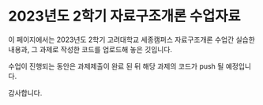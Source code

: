 # 2023년도 2학기 자료구조개론 수업자료

이 페이지에서는 2023년도 2학기 고려대학교 세종캠퍼스 자료구조개론 수업간 실습한 내용과, 그 과제로 작성한 코드를 업로드해 놓은 깃입니다.

수업이 진행되는 동안은 과제제출이 완료 된 뒤 해당 과제의 코드가 push 될 예정입니다.

감사합니다.
